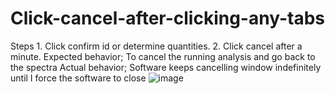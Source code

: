 # Click-cancel-after-clicking-any-tabs
Steps	1.	Click confirm id or determine quantities. 
2.	Click cancel after a minute. 
Expected behavior;	To cancel the running  analysis and go back to the spectra 
Actual behavior;	Software keeps cancelling window indefinitely until I force the software to close 
![image](https://github.com/oalomainy/Click-cancel-after-clicking-any-tabs/assets/161784957/dc027ce8-30f4-4f3b-a3e1-f7905bdffbed)

